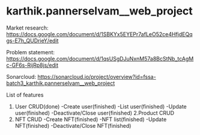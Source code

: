 # karthik.pannerselvam__web_project
Market research: https://docs.google.com/document/d/1SBKYx5EYEPr7afLeO52ce4HfjdEQqgs-E7h_QUDrieY/edit

Problem statement: https://docs.google.com/document/d/1qsUSgDJuNxnM57a8BcStNb_tcAgMc-GF6s-RijRp8js/edit

Sonarcloud: https://sonarcloud.io/project/overview?id=fssa-batch3_karthik.pannerselvam__web_project

List of features

1. User CRUD(done)
  -Create user(finished)
  -List user(finished)
  -Update user(finished)
  -Deactivate/Close user(finished)
2.Product CRUD
2. NFT CRUD
  -Create NFT(finished)
  -NFT list(finished)
  -Update NFT(finished)
  -Deactivate/Close NFT(finished)
